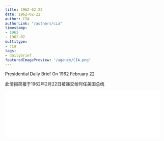 ```yaml
---
title: 1962-02-22
date: 1962-02-22
author: CIA 
authorLink: "/authors/cia"
timestamp: 
- 1962
- 1962-02
multitype: 
- cia
tags: 
- dailybrief
featuredImagePreview: '/agency/CIA.png'
---
```



Presidential Daily Brief On 1962 February 22

此情报简报于1962年2月22日被递交给时任美国总统

<!--more-->





<div id="over" style="width:100%; overflow:hidden"> <iframe id="sFrame" name="sFrame" frameborder="no" border="0"  allowfullscreen marginwidth="0" scrolling="no" src = " /CIA/1962-02-22.html "  style = " position:absulute; width: 806px; top: 300;" > </iframe> </div>